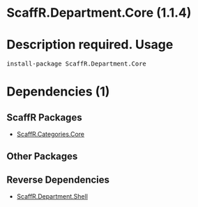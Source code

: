 ﻿ScaffR.Department.Core (1.1.4)
======
Description required.
Usage
======
<pre>install-package ScaffR.Department.Core</pre>
Dependencies (1)
=====

ScaffR Packages
------
* [ScaffR.Categories.Core](https://github.com/wcpro/ScaffR/tree/master/src/ScaffR.Categories.Core)

Other Packages
------

Reverse Dependencies
-----
* [ScaffR.Department.Shell](https://github.com/wcpro/ScaffR/tree/master/src/ScaffR.Department.Shell)
